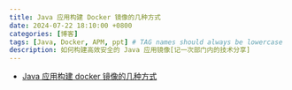 ```yaml
---
title: Java 应用构建 Docker 镜像的几种方式
date: 2024-07-22 18:10:00 +0800
categories: [博客]
tags: [Java, Docker, APM, ppt] # TAG names should always be lowercase
description: 如何构建高效安全的 Java 应用镜像[记一次部门内的技术分享]
---
```


- [Java 应用构建 docker 镜像的几种方式](https://ppt.0study.fun)
